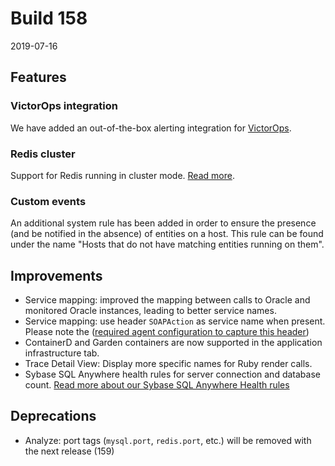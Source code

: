 # Build 158

2019-07-16

## Features

### VictorOps integration

We have added an out-of-the-box alerting integration for [VictorOps](https://victorops.com).

### Redis cluster

Support for Redis running in cluster mode. [Read more](https://docs.instana.io/ecosystem/redis).

### Custom events

An additional system rule has been added in order to ensure the presence (and be notified in the absence) of entities on a host. This rule can be found under the name "Hosts that do not have matching entities running on them".

## Improvements

- Service mapping: improved the mapping between calls to Oracle and monitored Oracle instances, leading to better service names.
- Service mapping: use header `SOAPAction` as service name when present. Please note the ([required agent configuration to capture this header](https://docs.instana.io/quick_start/agent_configuration/#capturing-custom-http-headers))
- ContainerD and Garden containers are now supported in the application infrastructure tab.
- Trace Detail View: Display more specific names for Ruby render calls.
- Sybase SQL Anywhere health rules for server connection and database count. [Read more about our Sybase SQL Anywhere Health rules](https://docs.instana.io/ecosystem/sybase-sql-anywhere/)

## Deprecations

- Analyze: port tags (`mysql.port`, `redis.port`, etc.) will be removed with the next release (159)